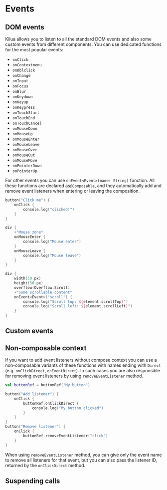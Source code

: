 # Events

## DOM events

Kilua allows you to listen to all the standard DOM events and also some custom events from different components. You can use dedicated functions for the most popular events:

* `onClick`
* `onContextmenu`
* `onDblclick`
* `onChange`
* `onInput`
* `onFocus`
* `onBlur`
* `onKeydown`
* `onKeyup`
* `onKeypress`
* `onTouchStart`
* `onTouchEnd`
* `onTouchCancel`
* `onMouseDown`
* `onMouseUp`
* `onMouseEnter`
* `onMouseLeave`
* `onMouseOver`
* `onMouseOut`
* `onMouseMove`
* `onPointerDown`
* `onPointerUp`

For other events you can use `onEvent<Event>(name: String)` function. All these functions are declared as`@Composable`, and they automatically add and remove event listeners when entering or leaving the composition.&#x20;

```kotlin
button("Click me") {
    onClick {
        console.log("clicked!")
    }
}

div {
    +"Mouse zone"
    onMouseEnter {
        console.log("Mouse enter")
    }
    onMouseLeave {
        console.log("Mouse leave")
    }
}

div {
    width(50.px)
    height(50.px)
    overflow(Overflow.Scroll)
    +"Some scrollable content"
    onEvent<Event>("scroll") {
        console.log("Scroll top: ${element.scrollTop}")
        console.log("Scroll left: ${element.scrollLeft}")
    }
}
```

## Custom events



## Non-composable context

If you want to add event listeners without compose context you can use a non-composable variants of these functions with names ending with `Direct` (e.g. `onClickDirect`, `onEventDirect`). In such cases you are also responsible for removing event listeners by using `removeEventListener` method.

```kotlin
val buttonRef = buttonRef("My button")

button("Add listener") {
    onClick {
        buttonRef.onClickDirect {
            console.log("My button clicked")
        }
    }
}
button("Remove listener") {
    onClick {
        buttonRef.removeEventListener("click")
    }
}
```

When using `removeEventListener` method, you can give only the event name to remove all listeners for that event, but you can also pass the listener ID, returned by the `onClickDirect` method.

## Suspending calls

